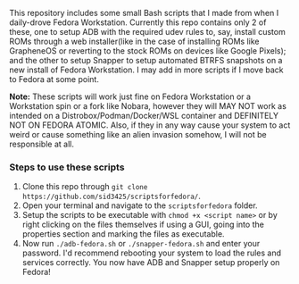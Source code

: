 This repository includes some small Bash scripts that I made from when I daily-drove Fedora Workstation. Currently this repo contains only 2 of these, one to setup ADB with the required udev rules to, say, install custom ROMs through a web installer(like in the case of installing ROMs like GrapheneOS or reverting to the stock ROMs on devices like Google Pixels); and the other to setup Snapper to setup automated BTRFS snapshots on a new install of Fedora Workstation. I may add in more scripts if I move back to Fedora at some point.

**Note:** These scripts will work just fine on Fedora Workstation or a Workstation spin or a fork like Nobara, however they will MAY NOT work as intended on a Distrobox/Podman/Docker/WSL container and DEFINITELY NOT ON FEDORA ATOMIC. Also, if they in any way cause your system to act weird or cause something like an alien invasion somehow, I will not be responsible at all.
 
### Steps to use these scripts

1. Clone this repo through `git clone https://github.com/sid3425/scriptsforfedora/`.
2. Open your terminal and navigate to the `scriptsforfedora` folder.
3. Setup the scripts to be executable with `chmod +x <script name>` or by right clicking on the files themselves if using a GUI, going into the properties section and marking the files as executable.
4. Now run `./adb-fedora.sh` or `./snapper-fedora.sh` and enter your password. I'd recommend rebooting your system to load the rules and services correctly. You now have ADB and Snapper setup properly on Fedora!
